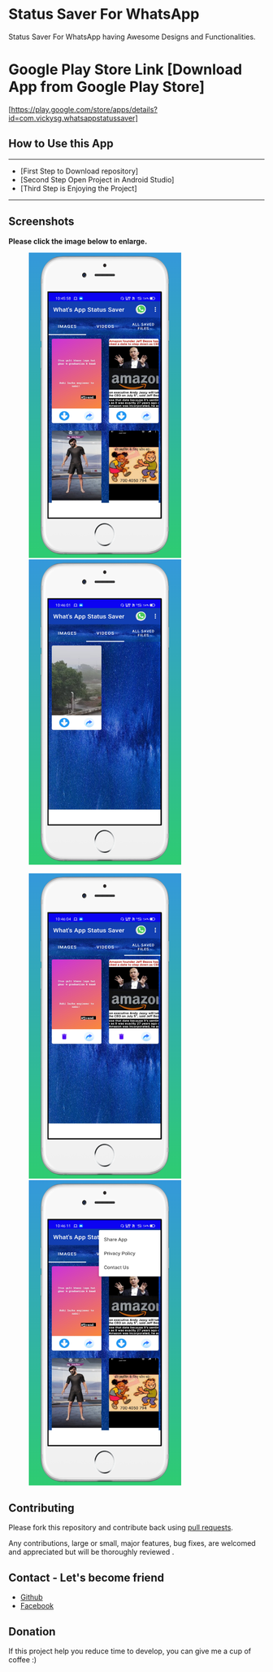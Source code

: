 # Status Saver For WhatsApp
 Status Saver For WhatsApp having Awesome Designs and Functionalities.


# Google Play Store Link [Download App from Google Play Store]

[https://play.google.com/store/apps/details?id=com.vickysg.whatsappstatussaver]


## How to Use this App

****************************************************************

- [First Step to Download repository]
- [Second Step Open Project in Android Studio]
- [Third Step is Enjoying the Project]


*****************************************************************


## Screenshots

**Please click the image below to enlarge.**

<img src="https://github.com/VickyKrJha/Status-Saver-For-WhatsApp/blob/main/screenshots/screenshot_1.png" height="600" width="300" hspace="40"><img src="https://github.com/VickyKrJha/Status-Saver-For-WhatsApp/blob/main/screenshots/screenshot_2.png" height="600" width="300" hspace="40">


<img src="https://github.com/VickyKrJha/Status-Saver-For-WhatsApp/blob/main/screenshots/screenshot_3.png" height="600" width="300" hspace="40"><img src="https://github.com/VickyKrJha/Status-Saver-For-WhatsApp/blob/main/screenshots/screenshot_4.png" height="600" width="300" hspace="40">




## Contributing

Please fork this repository and contribute back using
[pull requests](https://github.com/VickyKrJha/Status-Saver-For-WhatsApp/pulls).

Any contributions, large or small, major features, bug fixes, are welcomed and appreciated
but will be thoroughly reviewed .


## Contact - Let's become friend

- [Github](https://github.com/VickyKrJha)
- [Facebook](https://www.facebook.com/vickykumarjha.sg)

## Donation
If this project help you reduce time to develop, you can give me a cup of coffee :) 




